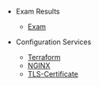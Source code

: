 - Exam Results

  - [Exam](README.md)

- Configuration Services

  - [Terraform](/docs/introduction/terraform.md)
  - [NGINX](/docs/introduction/nginx.md)
  - [TLS-Certificate](/docs/introduction/tls-certificates.md)
  
